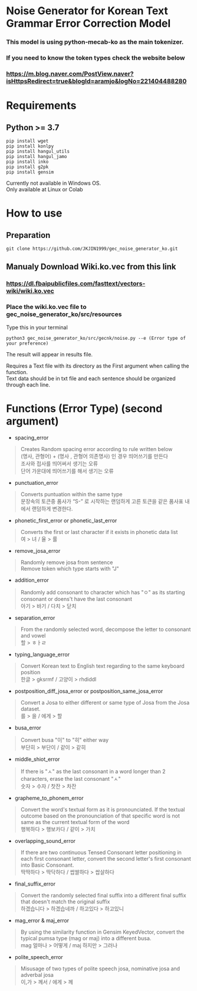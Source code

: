 # Noise Generator for Korean Text Grammar Error Correction Model

### This model is using python-mecab-ko as the main tokenizer.
### If you need to know the token types check the website below
### https://m.blog.naver.com/PostView.naver?isHttpsRedirect=true&blogId=aramjo&logNo=221404488280

# Requirements

## Python >= 3.7 

```consol
pip install wget
pip install konlpy
pip install hangul_utils
pip install hangul_jamo
pip install inko
pip install g2pk
pip install gensim
```
 Currently not available in Windows OS.<br />
 Only available at Linux or Colab<br />

# How to use
## Preparation
```consol
git clone https://github.com/JKJIN1999/gec_noise_generator_ko.git
```
## Manualy Download Wiki.ko.vec from this link
### https://dl.fbaipublicfiles.com/fasttext/vectors-wiki/wiki.ko.vec
### Place the wiki.ko.vec file to gec_noise_generator_ko/src/resources 

Type this in your terminal
```consol
python3 gec_noise_generator_ko/src/gecnk/noise.py --e (Error type of your preference)
```


The result will appear in results file. 


Requires a Text file with its directory as the First argument when calling the function.<br />
Text data should be in txt file and each sentence should be organized through each line.<br />

# Functions (Error Type) (second argument)

* spacing_error
> Creates Random spacing error according to rule written below<br />
> (명사, 관형어) + (명사 , 관형어 의존명사) 인 경우 띄어쓰기를 만든다<br />
> 조사와 접사를 띄어써서 생기는 오류<br />
> 단어 가운대에 띄어쓰기를 해서 생기는 오류<br />

* punctuation_error
> Converts puntuation within the same type<br />
> 문장속의 토큰중 품사가 “S-” 로 시작하는 랜덤하게 고른 토큰을 같은 품사표 내에서 랜덤하게 변경한다.<br />

* phonetic_first_error or phonetic_last_error
> Converts the first or last character if it exists in phonetic data list<br />
> 여 > 녀 / 율 > 률<br />

* remove_josa_error
> Randomly remove josa from sentence<br />
> Remove token which type starts with "J"<br />

* addition_error
> Randomly add consonant to character which has "ㅇ" as its starting consonant or doens't have the last consonant<br />
> 아기 > 바기 / 다치 > 닫치<br />

* separation_error
> From the randomly selected word, decompose the letter to consonant and vowel<br />
> 할 > ㅎㅏㄹ<br />

* typing_language_error
> Convert Korean text to English text regarding to the same keyboard position<br />
> 한글 > gksrmf / 고양이 > rhdiddl<br />

* postposition_diff_josa_error or postposition_same_josa_error
> Convert a Josa to either different or same type of Josa from the Josa dataset.<br />
> 를 > 을 / 에게 > 할<br />

* busa_error
> Convert busa "이" to "히" either way<br />
> 부단히 > 부단이 / 같이 > 같히<br />

* middle_shiot_error
> If there is "ㅅ" as the last consonant in a word longer than 2 characters, erase the last consonant "ㅅ"<br />
> 숫자 > 수자 / 찻잔 > 차잔<br />

* grapheme_to_phonem_error
> Convert the word's textual form as it is pronounciated. If the textual outcome based on the pronounciation of that specific word is not same as the current textual form of the word<br />
> 행복하다 > 행보카다 / 같이 > 가치<br />

* overlapping_sound_error
> If there are two continuous Tensed Consonant letter positioning in each first consonant letter, convert the second letter's first consonant into Basic Consonant.<br />
> 딱딱하다 > 딱닥하다 / 쌉쌀하다 > 쌉살하다<br />

* final_suffix_error
> Convert the randomly selected final suffix into a different final suffix that doesn't match the original suffix<br />
> 하겠습니다 > 하겠습네까 / 하고있다 > 하고있니<br />

* mag_error & maj_error
> By using the similarity function in Gensim KeyedVector, convert the typical pumsa type (mag or maj) into a different busa.<br />
> mag 얼마나 > 어떻게 / maj 하지만 > 그러나<br />

* polite_speech_error
> Misusage of two types of polite speech josa, nominative josa and adverbal josa<br />
> 이,가 > 께서 / 에게 > 께
